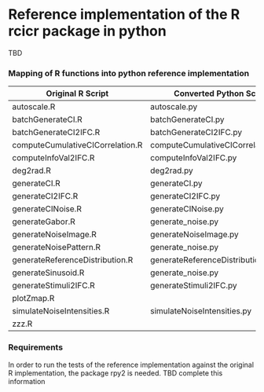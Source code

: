 # Reference implementation of the R rcicr package in python
TBD

### Mapping of R functions into python reference implementation
| Original R Script                  | Converted Python Script                |
|------------------------------------|----------------------------------------|
| autoscale.R                        | autoscale.py                           |
| batchGenerateCI.R                  | batchGenerateCI.py                     |
| batchGenerateCI2IFC.R              | batchGenerateCI2IFC.py                 |
| computeCumulativeCICorrelation.R   | computeCumulativeCICorrelation.py      |
| computeInfoVal2IFC.R               | computeInfoVal2IFC.py                  |
| deg2rad.R                          | deg2rad.py                             |
| generateCI.R                       | generateCI.py                          |
| generateCI2IFC.R                   | generateCI2IFC.py                      |
| generateCINoise.R                  | generateCINoise.py                     |
| generateGabor.R                    | generate_noise.py                      |
| generateNoiseImage.R               | generateNoiseImage.py                  |
| generateNoisePattern.R             | generate_noise.py                      |
| generateReferenceDistribution.R    | generateReferenceDistribution2IFC.py   |
| generateSinusoid.R                 | generate_noise.py                      |
| generateStimuli2IFC.R              | generateStimuli2IFC.py                 |
| plotZmap.R                         |                                        |
| simulateNoiseIntensities.R         | simulateNoiseIntensities.py            |
| zzz.R                              |                                        | 

### Requirements
In order to run the tests of the reference implementation against the original R implementation, the package rpy2 is needed. TBD complete this information